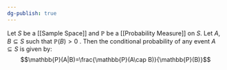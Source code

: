 ```yaml
---
dg-publish: true
---
```

Let $S$ be a [[Sample Space]] and $\mathbb{P}$ be a [[Probability Measure]] on $S$. Let $A, B\subseteq S$ such that $\mathbb{P}(B)\gt 0$ . Then the conditional probability of any event $A\subseteq S$ is given by: 
$$\mathbb{P}(A|B)=\frac{\mathbb{P}(A\cap B)}{\mathbb{P}(B)}$$
